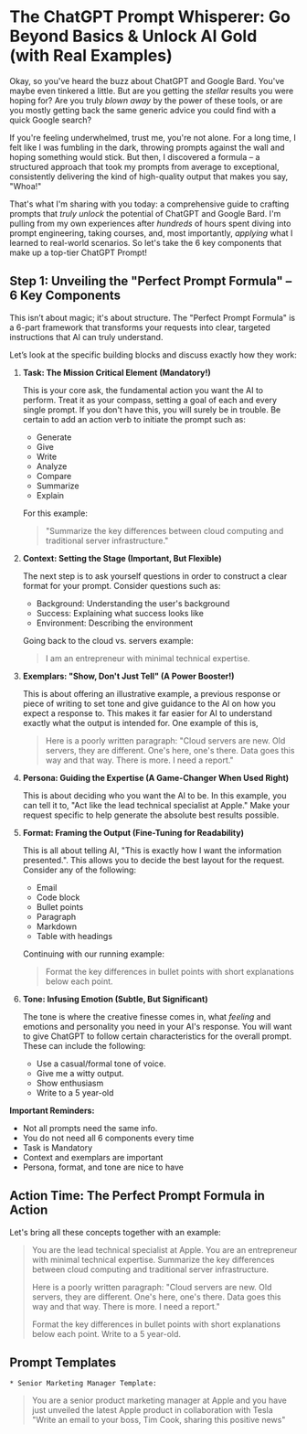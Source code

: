 # The ChatGPT Prompt Whisperer: Go Beyond Basics & Unlock AI Gold (with Real Examples)

Okay, so you've heard the buzz about ChatGPT and Google Bard. You've maybe even tinkered a little. But are you getting the *stellar* results you were hoping for? Are you truly *blown away* by the power of these tools, or are you mostly getting back the same generic advice you could find with a quick Google search?

If you're feeling underwhelmed, trust me, you're not alone. For a long time, I felt like I was fumbling in the dark, throwing prompts against the wall and hoping something would stick. But then, I discovered a formula – a structured approach that took my prompts from average to exceptional, consistently delivering the kind of high-quality output that makes you say, "Whoa!"

That's what I'm sharing with you today: a comprehensive guide to crafting prompts that *truly unlock* the potential of ChatGPT and Google Bard. I'm pulling from my own experiences after *hundreds* of hours spent diving into prompt engineering, taking courses, and, most importantly, *applying* what I learned to real-world scenarios. So let's take the 6 key components that make up a top-tier ChatGPT Prompt!

## Step 1: Unveiling the "Perfect Prompt Formula" – 6 Key Components

This isn’t about magic; it's about structure. The "Perfect Prompt Formula" is a 6-part framework that transforms your requests into clear, targeted instructions that AI can truly understand.

Let’s look at the specific building blocks and discuss exactly how they work:

1.  **Task: The Mission Critical Element (Mandatory!)**

    This is your core ask, the fundamental action you want the AI to perform. Treat it as your compass, setting a goal of each and every single prompt. If you don't have this, you will surely be in trouble. Be certain to add an action verb to initiate the prompt such as:

    *   Generate
    *   Give
    *   Write
    *   Analyze
    *   Compare
    *   Summarize
    *   Explain

    For this example:

    > "Summarize the key differences between cloud computing and traditional server infrastructure."

2.  **Context: Setting the Stage (Important, But Flexible)**

    The next step is to ask yourself questions in order to construct a clear format for your prompt. Consider questions such as:

    *   Background: Understanding the user's background
    *   Success: Explaining what success looks like
    *   Environment: Describing the environment

    Going back to the cloud vs. servers example:

    > I am an entrepreneur with minimal technical expertise.

3.  **Exemplars: "Show, Don't Just Tell" (A Power Booster!)**

    This is about offering an illustrative example, a previous response or piece of writing to set tone and give guidance to the AI on how you expect a response to. This makes it far easier for AI to understand exactly what the output is intended for. One example of this is,

    >Here is a poorly written paragraph: "Cloud servers are new. Old servers, they are different. One's here, one's there. Data goes this way and that way. There is more. I need a report."

4.  **Persona: Guiding the Expertise (A Game-Changer When Used Right)**

    This is about deciding who you want the AI to be. In this example, you can tell it to, "Act like the lead technical specialist at Apple." Make your request specific to help generate the absolute best results possible.

5.  **Format: Framing the Output (Fine-Tuning for Readability)**

    This is all about telling AI, "This is exactly how I want the information presented.". This allows you to decide the best layout for the request. Consider any of the following:

    *   Email
    *   Code block
    *   Bullet points
    *   Paragraph
    *   Markdown
    *   Table with headings

    Continuing with our running example:

    > Format the key differences in bullet points with short explanations below each point.

6.  **Tone: Infusing Emotion (Subtle, But Significant)**

    The tone is where the creative finesse comes in, what *feeling* and emotions and personality you need in your AI's response. You will want to give ChatGPT to follow certain characteristics for the overall prompt. These can include the following:

    *   Use a casual/formal tone of voice.
    *   Give me a witty output.
    *   Show enthusiasm
    *   Write to a 5 year-old

**Important Reminders:**

*   Not all prompts need the same info.
*   You do not need all 6 components every time
*   Task is Mandatory
*   Context and exemplars are important
*   Persona, format, and tone are nice to have

## Action Time: The Perfect Prompt Formula in Action

Let's bring all these concepts together with an example:

>You are the lead technical specialist at Apple. You are an entrepreneur with minimal technical expertise. Summarize the key differences between cloud computing and traditional server infrastructure.
>
>Here is a poorly written paragraph: "Cloud servers are new. Old servers, they are different. One's here, one's there. Data goes this way and that way. There is more. I need a report."
>
>Format the key differences in bullet points with short explanations below each point. Write to a 5 year-old.

## Prompt Templates
    * Senior Marketing Manager Template:
>You are a senior product marketing manager at Apple and you have just unveiled the latest Apple product in collaboration with Tesla
>   "Write an email to your boss, Tim Cook, sharing this positive news"
